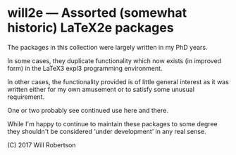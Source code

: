 # will2e — Assorted (somewhat historic) LaTeX2e packages

The packages in this collection were largely written in my PhD years.

In some cases, they duplicate functionality which now exists (in improved form) in the LaTeX3 expl3 programming environment.

In other cases, the functionality provided is of little general interest as it was written either for my own amusement or to satisfy some unusual requirement.

One or two probably see continued use here and there.

While I'm happy to continue to maintain these packages to some degree they shouldn't be considered ‘under development’ in any real sense.

(C) 2017 Will Robertson
